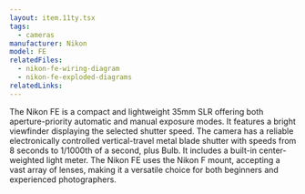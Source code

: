 ```yaml
---
layout: item.11ty.tsx
tags:
  - cameras
manufacturer: Nikon
model: FE
relatedFiles:
  - nikon-fe-wiring-diagram
  - nikon-fe-exploded-diagrams
relatedLinks:
---
```


The Nikon FE is a compact and lightweight 35mm SLR offering both aperture-priority automatic and manual exposure modes. It features a bright viewfinder displaying the selected shutter speed. The camera has a reliable electronically controlled vertical-travel metal blade shutter with speeds from 8 seconds to 1/1000th of a second, plus Bulb. It includes a built-in center-weighted light meter. The Nikon FE uses the Nikon F mount, accepting a vast array of lenses, making it a versatile choice for both beginners and experienced photographers.
